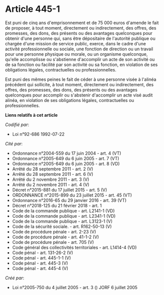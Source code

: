 # Article 445-1

Est puni de cinq ans d'emprisonnement et de 75 000 euros d'amende le fait de proposer, à tout moment, directement ou
indirectement, des offres, des promesses, des dons, des présents ou des avantages quelconques pour obtenir d'une personne
qui, sans être dépositaire de l'autorité publique ou chargée d'une mission de service public, exerce, dans le cadre d'une
activité professionnelle ou sociale, une fonction de direction ou un travail pour une personne physique ou morale, ou un
organisme quelconque, qu'elle accomplisse ou s'abstienne d'accomplir un acte de son activité ou de sa fonction ou facilité
par son activité ou sa fonction, en violation de ses obligations légales, contractuelles ou professionnelles.

Est puni des mêmes peines le fait de céder à une personne visée à l'alinéa précédent qui sollicite, à tout moment,
directement ou indirectement, des offres, des promesses, des dons, des présents ou des avantages quelconques pour accomplir
ou s'abstenir d'accomplir un acte visé audit alinéa, en violation de ses obligations légales, contractuelles ou
professionnelles.

**Liens relatifs à cet article**

_Codifié par_:

  - Loi n°92-686 1992-07-22

_Cité par_:

  - Ordonnance n°2004-559 du 17 juin 2004 - art. 4 (VT)
  - Ordonnance n°2005-649 du 6 juin 2005 - art. 7 (VT)
  - Ordonnance n°2005-649 du 6 juin 2005 - art. 8 (VD)
  - Arrêté du 28 septembre 2011 - art. 2 (V)
  - Arrêté du 28 septembre 2011 - art. 6 (V)
  - Arrêté du 2 novembre 2011 - art. 3 (V)
  - Arrêté du 2 novembre 2011 - art. 4 (V)
  - Décret n°2015-881 du 17 juillet 2015 - art. 5 (V)
  - ORDONNANCE n°2015-899 du 23 juillet 2015 - art. 45 (VT)
  - Ordonnance n°2016-65 du 29 janvier 2016 - art. 39 (VT)
  - Décret n°2018-125 du 21 février 2018 - art. 1
  - Code de la commande publique - art. L2141-1 (VD)
  - Code de la commande publique - art. L2341-1 (VD)
  - Code de la commande publique - art. L3123-1 (V)
  - Code de la sécurité sociale. - art. R162-50-13 (V)
  - Code de procédure pénale - art. 2-23 (V)
  - Code de procédure pénale - art. 41-1-2 (V)
  - Code de procédure pénale - art. 705 (V)
  - Code général des collectivités territoriales - art. L1414-4 (VD)
  - Code pénal - art. 131-26-2 (V)
  - Code pénal - art. 445-1-1 (V)
  - Code pénal - art. 445-3 (V)
  - Code pénal - art. 445-4 (V)

_Créé par_:

  - Loi n°2005-750 du 4 juillet 2005 - art. 3 () JORF 6 juillet 2005
